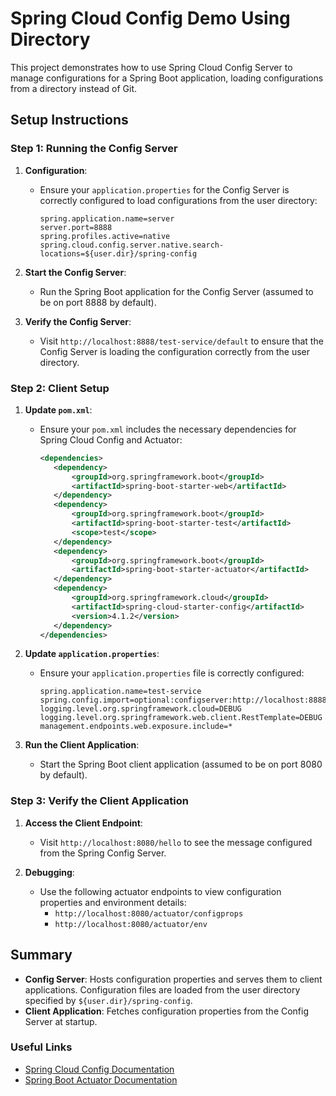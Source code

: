 # Spring Cloud Config Demo Using Directory

This project demonstrates how to use Spring Cloud Config Server to manage configurations for a Spring Boot application, loading configurations from a directory instead of Git.

## Setup Instructions

### Step 1: Running the Config Server

1. **Configuration**:

   - Ensure your `application.properties` for the Config Server is correctly configured to load configurations from the user directory:
     ```properties
     spring.application.name=server
     server.port=8888
     spring.profiles.active=native
     spring.cloud.config.server.native.search-locations=${user.dir}/spring-config
     ```

2. **Start the Config Server**:

   - Run the Spring Boot application for the Config Server (assumed to be on port 8888 by default).

3. **Verify the Config Server**:
   - Visit `http://localhost:8888/test-service/default` to ensure that the Config Server is loading the configuration correctly from the user directory.

### Step 2: Client Setup

1. **Update `pom.xml`**:

   - Ensure your `pom.xml` includes the necessary dependencies for Spring Cloud Config and Actuator:
     ```xml
     <dependencies>
     	<dependency>
     		<groupId>org.springframework.boot</groupId>
     		<artifactId>spring-boot-starter-web</artifactId>
     	</dependency>
     	<dependency>
     		<groupId>org.springframework.boot</groupId>
     		<artifactId>spring-boot-starter-test</artifactId>
     		<scope>test</scope>
     	</dependency>
     	<dependency>
     		<groupId>org.springframework.boot</groupId>
     		<artifactId>spring-boot-starter-actuator</artifactId>
     	</dependency>
     	<dependency>
     		<groupId>org.springframework.cloud</groupId>
     		<artifactId>spring-cloud-starter-config</artifactId>
     		<version>4.1.2</version>
     	</dependency>
     </dependencies>
     ```

2. **Update `application.properties`**:

   - Ensure your `application.properties` file is correctly configured:
     ```properties
     spring.application.name=test-service
     spring.config.import=optional:configserver:http://localhost:8888
     logging.level.org.springframework.cloud=DEBUG
     logging.level.org.springframework.web.client.RestTemplate=DEBUG
     management.endpoints.web.exposure.include=*
     ```

3. **Run the Client Application**:
   - Start the Spring Boot client application (assumed to be on port 8080 by default).

### Step 3: Verify the Client Application

1. **Access the Client Endpoint**:

   - Visit `http://localhost:8080/hello` to see the message configured from the Spring Config Server.

2. **Debugging**:
   - Use the following actuator endpoints to view configuration properties and environment details:
     - `http://localhost:8080/actuator/configprops`
     - `http://localhost:8080/actuator/env`

## Summary

- **Config Server**: Hosts configuration properties and serves them to client applications. Configuration files are loaded from the user directory specified by `${user.dir}/spring-config`.
- **Client Application**: Fetches configuration properties from the Config Server at startup.

### Useful Links

- [Spring Cloud Config Documentation](https://spring.io/projects/spring-cloud-config)
- [Spring Boot Actuator Documentation](https://docs.spring.io/spring-boot/docs/current/reference/html/actuator.html)
